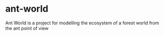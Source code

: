 # ant-world
Ant World is a project for modelling the ecosystem of a forest world from the ant point of view
